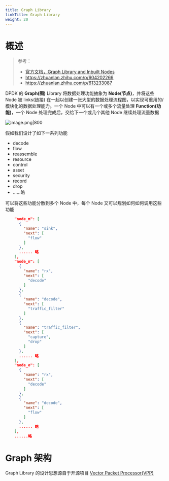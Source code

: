 ```yaml
---
title: Graph Library
linkTitle: Graph Library
weight: 20
---
```


# 概述

> 参考：
>
> - [官方文档，Graph Library and Inbuilt Nodes](https://doc.dpdk.org/guides/prog_guide/graph_lib.html)
> - https://zhuanlan.zhihu.com/p/604202266
> - https://zhuanlan.zhihu.com/p/613233087

DPDK 的 **Graph(图)** Library 将数据处理功能抽象为 **Node(节点)**，并将这些 Node 被 links(链接) 在一起以创建一张大型的数据处理流程图，以实现可重用的/模块化的数据处理能力。一个 Node 中可以有一个或多个流量处理 **Function(功能)**，一个 Node 处理完成后，交给下一个或几个其他 Node 继续处理流量数据

![image.png|800](https://notes-learning.oss-cn-beijing.aliyuncs.com/dpdk/graph_library_1.png)

假如我们设计了如下一系列功能

- decode
- flow
- reassemble
- resource
- control
- asset
- security
- record
- drop
- ......略

可以将这些功能分散到多个 Node 中，每个 Node 又可以规划如何如何调用这些功能

```json
    "node_m": [
      {
        "name": "sink",
        "next": [
          "flow"
        ]
      },
      ...... 略
    ],
    "node_n": [
      {
        "name": "rx",
        "next": [
          "decode"
        ]
      },
      {
        "name": "decode",
        "next": [
          "traffic_filter"
        ]
      },
      {
        "name": "traffic_filter",
        "next": [
          "capture",
          "drop"
        ]
      },
      ...... 略
    ],
    "node_o": [
      {
        "name": "rx",
        "next": [
          "decode"
        ]
      },
      {
        "name": "decode",
        "next": [
          "flow"
        ]
      },
      ...... 略
    ],
    ......略
```

# Graph 架构

Graph Library 的设计思想源自于开源项目 [Vector Packet Processor(VPP)](https://github.com/FDio/vpp)
